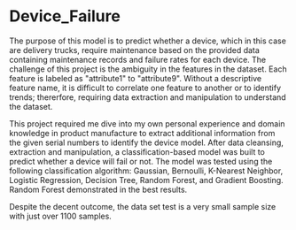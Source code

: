# Device_Failure
The purpose of this model is to predict whether a device, which in this case are delivery trucks, require maintenance based on the provided data containing maintenance records and 
failure rates for each device. The challenge of this project is the ambiguity in the features in the dataset. Each feature is labeled as "attribute1" to "attribute9". Without a
descriptive feature name, it is difficult to correlate one feature to another or to identify trends; thererfore, requiring data extraction and manipulation to understand the 
dataset.

This project required me dive into my own personal experience and domain knowledge in product manufacture to extract additional information from the given serial numbers to 
identify the device model. After data cleansing, extraction and manipulation, a classification-based model was built to predict whether a device will fail or not. The model was 
tested using the following classification algorithm: Gaussian, Bernoulli, K-Nearest Neighbor, Logistic Regression, Decision Tree, Random Forest, and Gradient Boosting. Random Forest demonstrated in the best results.

Despite the decent outcome, the data set test is a very small sample size with just over 1100 samples. 



